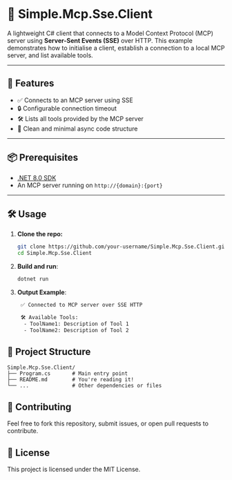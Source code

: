 ﻿# 🧠 Simple.Mcp.Sse.Client

A lightweight C# client that connects to a Model Context Protocol (MCP) server using **Server-Sent Events (SSE)** over HTTP. This example demonstrates how to initialise a client, establish a connection to a local MCP server, and list available tools.

---

## 🚀 Features

- ✅ Connects to an MCP server using SSE
- 🔒 Configurable connection timeout
- 🛠️ Lists all tools provided by the MCP server
- 🧼 Clean and minimal async code structure

---

## 📦 Prerequisites

- [.NET 8.0 SDK](https://dotnet.microsoft.com/download)
- An MCP server running on `http://{domain}:{port}`

---

## 🛠️ Usage

1. **Clone the repo:**
   ```bash
   git clone https://github.com/your-username/Simple.Mcp.Sse.Client.git
   cd Simple.Mcp.Sse.Client

2. **Build and run**:
	```bash
	dotnet run

3. **Output Example**:
	```bash
	 ✅ Connected to MCP server over SSE HTTP

 	 🛠️ Available Tools:
	  - ToolName1: Description of Tool 1
	  - ToolName2: Description of Tool 2


## 📁 Project Structure

	Simple.Mcp.Sse.Client/
	├── Program.cs       # Main entry point
	├── README.md        # You're reading it!
	└── ...              # Other dependencies or files

## 🤝 Contributing
Feel free to fork this repository, submit issues, or open pull requests to contribute.

## 📄 License
This project is licensed under the MIT License.
